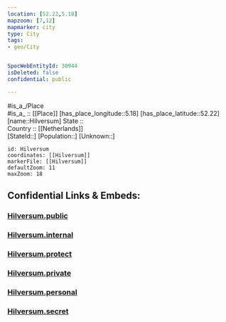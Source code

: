 ```yaml
---
location: [52.22,5.18] 
mapzoom: [7,12] 
mapmarker: city 
type: City
tags:
- geo/City


SpocWebEntityId: 30944
isDeleted: false
confidential: public

---
```

#is_a_/Place  
#is_a_ :: [[Place]] 
[has_place_longitude::5.18] 
[has_place_latitude::52.22] 
[name::Hilversum] 
State ::  
Country :: [[Netherlands]]  
[StateId::] 
[Population::] 
[Unknown::] 


```leaflet
id: Hilversum
coordinates: [[Hilversum]] 
markerFile: [[Hilversum]] 
defaultZoom: 11 
maxZoom: 18
```


## Confidential Links & Embeds: 

### [Hilversum.public](/_public/\Earth\Continent\Europe\Europe~West\Netherlands\Provinces~Netherlands\Noord-Holland\CityHilversum.public.md) 

### [Hilversum.internal](/_internal/\Earth\Continent\Europe\Europe~West\Netherlands\Provinces~Netherlands\Noord-Holland\CityHilversum.internal.md) 

### [Hilversum.protect](/_protect/\Earth\Continent\Europe\Europe~West\Netherlands\Provinces~Netherlands\Noord-Holland\CityHilversum.protect.md) 

### [Hilversum.private](/_private/\Earth\Continent\Europe\Europe~West\Netherlands\Provinces~Netherlands\Noord-Holland\CityHilversum.private.md) 

### [Hilversum.personal](/_personal/\Earth\Continent\Europe\Europe~West\Netherlands\Provinces~Netherlands\Noord-Holland\CityHilversum.personal.md) 

### [Hilversum.secret](/_secret/\Earth\Continent\Europe\Europe~West\Netherlands\Provinces~Netherlands\Noord-Holland\CityHilversum.secret.md)

